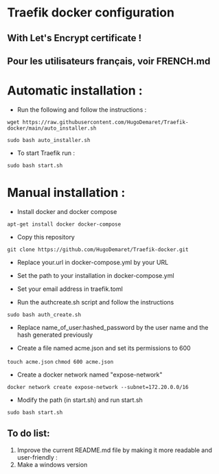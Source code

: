 # Traefik docker configuration
## With Let's Encrypt certificate !
## Pour les utilisateurs français, voir FRENCH.md


# Automatic installation :

- Run the following and follow the instructions :

```wget https://raw.githubusercontent.com/HugoDemaret/Traefik-docker/main/auto_installer.sh```

```sudo bash auto_installer.sh```

- To start Traefik run : 

```sudo bash start.sh```

# Manual installation :

- Install docker and docker compose

```apt-get install docker docker-compose```

- Copy this repository

```git clone https://github.com/HugoDemaret/Traefik-docker.git```

- Replace your.url in docker-compose.yml by your URL
- Set the path to your installation in docker-compose.yml
- Set your email address in traefik.toml

- Run the authcreate.sh script and follow the instructions

```sudo bash auth_create.sh```

- Replace name_of_user:hashed_password by the user name and the hash generated previously

- Create a file named acme.json and set its permissions to 600

```touch acme.json```
```chmod 600 acme.json```

- Create a docker network named "expose-network"

```docker network create expose-network --subnet=172.20.0.0/16```

- Modify the path (in start.sh) and run start.sh

```sudo bash start.sh```


## To do list:
1. Improve the current README.md file by making it more readable and user-friendly :
2. Make a windows version
